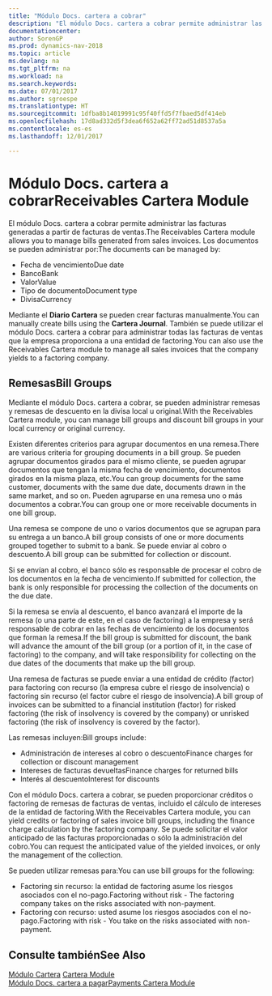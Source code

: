 ```yaml
---
title: "Módulo Docs. cartera a cobrar"
description: "El módulo Docs. cartera a cobrar permite administrar las facturas generadas a partir de facturas de ventas."
documentationcenter: 
author: SorenGP
ms.prod: dynamics-nav-2018
ms.topic: article
ms.devlang: na
ms.tgt_pltfrm: na
ms.workload: na
ms.search.keywords: 
ms.date: 07/01/2017
ms.author: sgroespe
ms.translationtype: HT
ms.sourcegitcommit: 1dfba8b14019991c95f40ffd5f7fbaed5df414eb
ms.openlocfilehash: 17d8ad332d5f3dea6f652a62ff72ad51d8537a5a
ms.contentlocale: es-es
ms.lasthandoff: 12/01/2017

---
```

# <a name="receivables-cartera-module"></a><span data-ttu-id="ff624-103">Módulo Docs. cartera a cobrar</span><span class="sxs-lookup"><span data-stu-id="ff624-103">Receivables Cartera Module</span></span>
<span data-ttu-id="ff624-104">El módulo Docs. cartera a cobrar permite administrar las facturas generadas a partir de facturas de ventas.</span><span class="sxs-lookup"><span data-stu-id="ff624-104">The Receivables Cartera module allows you to manage bills generated from sales invoices.</span></span> <span data-ttu-id="ff624-105">Los documentos se pueden administrar por:</span><span class="sxs-lookup"><span data-stu-id="ff624-105">The documents can be managed by:</span></span>  

- <span data-ttu-id="ff624-106">Fecha de vencimiento</span><span class="sxs-lookup"><span data-stu-id="ff624-106">Due date</span></span>  
- <span data-ttu-id="ff624-107">Banco</span><span class="sxs-lookup"><span data-stu-id="ff624-107">Bank</span></span>  
- <span data-ttu-id="ff624-108">Valor</span><span class="sxs-lookup"><span data-stu-id="ff624-108">Value</span></span>  
- <span data-ttu-id="ff624-109">Tipo de documento</span><span class="sxs-lookup"><span data-stu-id="ff624-109">Document type</span></span>  
- <span data-ttu-id="ff624-110">Divisa</span><span class="sxs-lookup"><span data-stu-id="ff624-110">Currency</span></span>  

<span data-ttu-id="ff624-111">Mediante el **Diario Cartera** se pueden crear facturas manualmente.</span><span class="sxs-lookup"><span data-stu-id="ff624-111">You can manually create bills using the **Cartera Journal**.</span></span> <span data-ttu-id="ff624-112">También se puede utilizar el módulo Docs. cartera a cobrar para administrar todas las facturas de ventas que la empresa proporciona a una entidad de factoring.</span><span class="sxs-lookup"><span data-stu-id="ff624-112">You can also use the Receivables Cartera module to manage all sales invoices that the company yields to a factoring company.</span></span>  

## <a name="bill-groups"></a><span data-ttu-id="ff624-113">Remesas</span><span class="sxs-lookup"><span data-stu-id="ff624-113">Bill Groups</span></span>  
<span data-ttu-id="ff624-114">Mediante el módulo Docs. cartera a cobrar, se pueden administrar remesas y remesas de descuento en la divisa local u original.</span><span class="sxs-lookup"><span data-stu-id="ff624-114">With the Receivables Cartera module, you can manage bill groups and discount bill groups in your local currency or original currency.</span></span>  

<span data-ttu-id="ff624-115">Existen diferentes criterios para agrupar documentos en una remesa.</span><span class="sxs-lookup"><span data-stu-id="ff624-115">There are various criteria for grouping documents in a bill group.</span></span> <span data-ttu-id="ff624-116">Se pueden agrupar documentos girados para el mismo cliente, se pueden agrupar documentos que tengan la misma fecha de vencimiento, documentos girados en la misma plaza, etc.</span><span class="sxs-lookup"><span data-stu-id="ff624-116">You can group documents for the same customer, documents with the same due date, documents drawn in the same market, and so on.</span></span> <span data-ttu-id="ff624-117">Pueden agruparse en una remesa uno o más documentos a cobrar.</span><span class="sxs-lookup"><span data-stu-id="ff624-117">You can group one or more receivable documents in one bill group.</span></span>  

<span data-ttu-id="ff624-118">Una remesa se compone de uno o varios documentos que se agrupan para su entrega a un banco.</span><span class="sxs-lookup"><span data-stu-id="ff624-118">A bill group consists of one or more documents grouped together to submit to a bank.</span></span> <span data-ttu-id="ff624-119">Se puede enviar al cobro o descuento.</span><span class="sxs-lookup"><span data-stu-id="ff624-119">A bill group can be submitted for collection or discount.</span></span>  

<span data-ttu-id="ff624-120">Si se envían al cobro, el banco sólo es responsable de procesar el cobro de los documentos en la fecha de vencimiento.</span><span class="sxs-lookup"><span data-stu-id="ff624-120">If submitted for collection, the bank is only responsible for processing the collection of the documents on the due date.</span></span>  

<span data-ttu-id="ff624-121">Si la remesa se envía al descuento, el banco avanzará el importe de la remesa (o una parte de este, en el caso de factoring) a la empresa y será responsable de cobrar en las fechas de vencimiento de los documentos que forman la remesa.</span><span class="sxs-lookup"><span data-stu-id="ff624-121">If the bill group is submitted for discount, the bank will advance the amount of the bill group (or a portion of it, in the case of factoring) to the company, and will take responsibility for collecting on the due dates of the documents that make up the bill group.</span></span>  

<span data-ttu-id="ff624-122">Una remesa de facturas se puede enviar a una entidad de crédito (factor) para factoring con recurso (la empresa cubre el riesgo de insolvencia) o factoring sin recurso (el factor cubre el riesgo de insolvencia).</span><span class="sxs-lookup"><span data-stu-id="ff624-122">A bill group of invoices can be submitted to a financial institution (factor) for risked factoring (the risk of insolvency is covered by the company) or unrisked factoring (the risk of insolvency is covered by the factor).</span></span>  

<span data-ttu-id="ff624-123">Las remesas incluyen:</span><span class="sxs-lookup"><span data-stu-id="ff624-123">Bill groups include:</span></span>  

- <span data-ttu-id="ff624-124">Administración de intereses al cobro o descuento</span><span class="sxs-lookup"><span data-stu-id="ff624-124">Finance charges for collection or discount management</span></span>  
- <span data-ttu-id="ff624-125">Intereses de facturas devueltas</span><span class="sxs-lookup"><span data-stu-id="ff624-125">Finance charges for returned bills</span></span>  
- <span data-ttu-id="ff624-126">Interés al descuento</span><span class="sxs-lookup"><span data-stu-id="ff624-126">Interest for discounts</span></span>  

<span data-ttu-id="ff624-127">Con el módulo Docs. cartera a cobrar, se pueden proporcionar créditos o factoring de remesas de facturas de ventas, incluido el cálculo de intereses de la entidad de factoring.</span><span class="sxs-lookup"><span data-stu-id="ff624-127">With the Receivables Cartera module, you can yield credits or factoring of sales invoice bill groups, including the finance charge calculation by the factoring company.</span></span> <span data-ttu-id="ff624-128">Se puede solicitar el valor anticipado de las facturas proporcionadas o sólo la administración del cobro.</span><span class="sxs-lookup"><span data-stu-id="ff624-128">You can request the anticipated value of the yielded invoices, or only the management of the collection.</span></span>  

<span data-ttu-id="ff624-129">Se pueden utilizar remesas para:</span><span class="sxs-lookup"><span data-stu-id="ff624-129">You can use bill groups for the following:</span></span>  

- <span data-ttu-id="ff624-130">Factoring sin recurso: la entidad de factoring asume los riesgos asociados con el no-pago.</span><span class="sxs-lookup"><span data-stu-id="ff624-130">Factoring without risk - The factoring company takes on the risks associated with non-payment.</span></span>  
- <span data-ttu-id="ff624-131">Factoring con recurso: usted asume los riesgos asociados con el no-pago.</span><span class="sxs-lookup"><span data-stu-id="ff624-131">Factoring with risk - You take on the risks associated with non-payment.</span></span>  

## <a name="see-also"></a><span data-ttu-id="ff624-132">Consulte también</span><span class="sxs-lookup"><span data-stu-id="ff624-132">See Also</span></span>  
 <span data-ttu-id="ff624-133">[Módulo Cartera](cartera-module.md) </span><span class="sxs-lookup"><span data-stu-id="ff624-133">[Cartera Module](cartera-module.md) </span></span>  
 [<span data-ttu-id="ff624-134">Módulo Docs. cartera a pagar</span><span class="sxs-lookup"><span data-stu-id="ff624-134">Payments Cartera Module</span></span>](payments-cartera-module.md)


